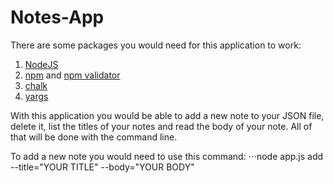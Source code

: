 # Notes-App
There are some packages you would need for this application to work:
1. [NodeJS](https://nodejs.org/dist/latest-v11.x/docs/api/)
2. [npm](https://www.npmjs.com/) and [npm validator](https://www.npmjs.com/package/validator)
3. [chalk](https://www.npmjs.com/package/chalk)
4. [yargs](https://www.npmjs.com/package/yargs)

With this application you would be able to add a new note to your JSON file, delete it, list the titles of your notes
and read the body of your note. All of that will be done with the command line.

To add a new note you would need to use this command:
⋅⋅⋅node app.js add --title="YOUR TITLE" --body="YOUR BODY"

